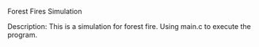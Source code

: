 Forest Fires Simulation

Description: This is a simulation for forest fire. Using main.c to execute the program.